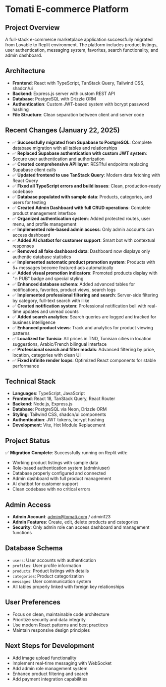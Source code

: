 # Tomati E-commerce Platform

## Project Overview
A full-stack e-commerce marketplace application successfully migrated from Lovable to Replit environment. The platform includes product listings, user authentication, messaging system, favorites, search functionality, and admin dashboard.

## Architecture
- **Frontend**: React with TypeScript, TanStack Query, Tailwind CSS, shadcn/ui
- **Backend**: Express.js server with custom REST API
- **Database**: PostgreSQL with Drizzle ORM
- **Authentication**: Custom JWT-based system with bcrypt password hashing
- **File Structure**: Clean separation between client and server code

## Recent Changes (January 22, 2025)
- ✅ **Successfully migrated from Supabase to PostgreSQL**: Complete database migration with all tables and relationships
- ✅ **Replaced Supabase authentication with custom JWT system**: Secure user authentication and authorization
- ✅ **Created comprehensive API layer**: RESTful endpoints replacing Supabase client calls
- ✅ **Updated frontend to use TanStack Query**: Modern data fetching with React Query
- ✅ **Fixed all TypeScript errors and build issues**: Clean, production-ready codebase
- ✅ **Database populated with sample data**: Products, categories, and users for testing
- ✅ **Created Admin Dashboard with full CRUD operations**: Complete product management interface
- ✅ **Organized authentication system**: Added protected routes, user menu, and profile management
- ✅ **Implemented role-based admin access**: Only admin accounts can access dashboard
- ✅ **Added AI chatbot for customer support**: Smart bot with contextual responses
- ✅ **Removed all fake dashboard data**: Dashboard now displays only authentic database statistics
- ✅ **Implemented automatic product promotion system**: Products with 5+ messages become featured ads automatically
- ✅ **Added visual promotion indicators**: Promoted products display with "🔥 PUB" badge and special styling
- ✅ **Enhanced database schema**: Added advanced tables for notifications, favorites, product views, search logs
- ✅ **Implemented professional filtering and search**: Server-side filtering by category, full-text search with ilike
- ✅ **Created notification system**: Professional notification bell with real-time updates and unread counts
- ✅ **Added search analytics**: Search queries are logged and tracked for business intelligence
- ✅ **Enhanced product views**: Track and analytics for product viewing patterns
- ✅ **Localized for Tunisia**: All prices in TND, Tunisian cities in location suggestions, Arabic/French bilingual interface
- ✅ **Professional search and filter modals**: Advanced filtering by price, location, categories with clean UI
- ✅ **Fixed infinite render loops**: Optimized React components for stable performance

## Technical Stack
- **Languages**: TypeScript, JavaScript
- **Frontend**: React 18, TanStack Query, React Router
- **Backend**: Node.js, Express.js
- **Database**: PostgreSQL via Neon, Drizzle ORM
- **Styling**: Tailwind CSS, shadcn/ui components
- **Authentication**: JWT tokens, bcrypt hashing
- **Development**: Vite, Hot Module Replacement

## Project Status
✅ **Migration Complete**: Successfully running on Replit with:
- Working product listings with sample data
- Role-based authentication system (admin/user)
- Database properly configured and connected
- Admin dashboard with full product management
- AI chatbot for customer support
- Clean codebase with no critical errors

## Admin Access
- **Admin Account**: admin@tomati.com / admin123
- **Admin Features**: Create, edit, delete products and categories
- **Security**: Only admin role can access dashboard and management functions

## Database Schema
- `users`: User accounts with authentication
- `profiles`: User profile information
- `products`: Product listings with details
- `categories`: Product categorization
- `messages`: User communication system
- All tables properly linked with foreign key relationships

## User Preferences
- Focus on clean, maintainable code architecture
- Prioritize security and data integrity
- Use modern React patterns and best practices
- Maintain responsive design principles

## Next Steps for Development
- Add image upload functionality
- Implement real-time messaging with WebSocket
- Add admin role management system
- Enhance product filtering and search
- Add payment integration capabilities